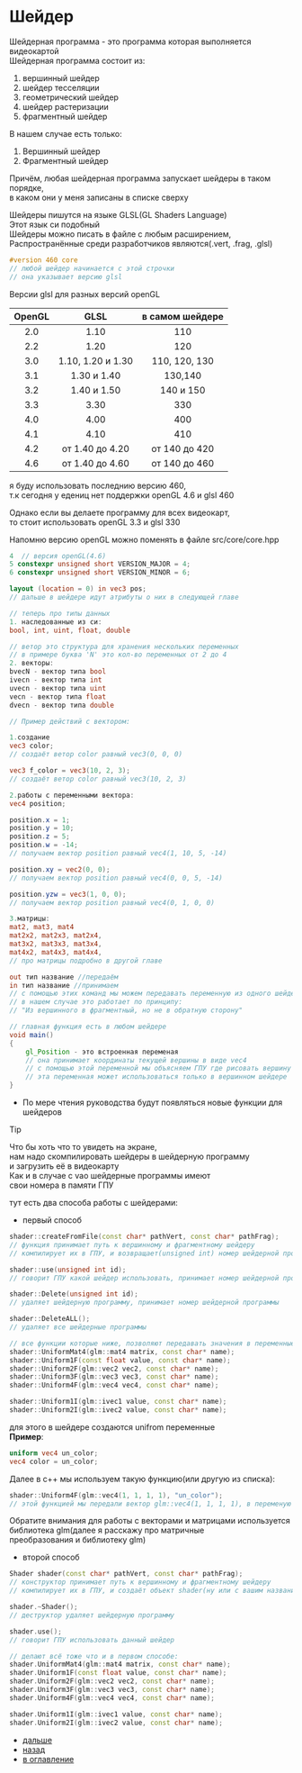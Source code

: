# Шейдер

Шейдерная программа - это программа которая выполняется видеокартой\
Шейдерная программа состоит из:
1. вершинный шейдер
2. шейдер тесселяции
3. геометрический шейдер
4. шейдер растеризации
5. фрагментный шейдер

В нашем случае есть только:
1. Вершинный шейдер
2. Фрагментный шейдер

Причём, любая шейдерная программа запускает шейдеры в таком порядке,\
в каком они у меня записаны в списке сверху

Шейдеры пишутся на языке GLSL(GL Shaders Language)\
Этот язык си подобный\
Шейдеры можно писать в файле с любым расширением,\
Распространённые среди разработчиков являются(.vert, .frag, .glsl)

```glsl
#version 460 core
// любой шейдер начинается с этой строчки
// она указывает версию glsl
```

Версии glsl для разных версий openGL

| OpenGL |       GLSL        | в самом шейдере |
| :----: | :---------------: | :-------------: |
|  2.0   |       1.10        |       110       |
|  2.2   |       1.20        |       120       |
|  3.0   | 1.10, 1.20 и 1.30 |  110, 120, 130  |
|  3.1   |    1.30 и 1.40    |     130,140     |
|  3.2   |    1.40 и 1.50    |    140 и 150    |
|  3.3   |       3.30        |       330       |
|  4.0   |       4.00        |       400       |
|  4.1   |       4.10        |       410       |
|  4.2   |  от 1.40 до 4.20  |  от 140 до 420  |
|  4.6   |  от 1.40 до 4.60  |  от 140 до 460  |

я буду использовать последнию версию 460,\
т.к сегодня у едениц нет поддержки openGL 4.6 и glsl 460

Однако если вы делаете программу для всех видеокарт,\
то стоит использовать openGL 3.3 и glsl 330

Напомню версию openGL можно поменять в файле src/core/core.hpp
```cpp
4  // версия openGL(4.6)
5 constexpr unsigned short VERSION_MAJOR = 4;
6 constexpr unsigned short VERSION_MINOR = 6;
```

```glsl
layout (location = 0) in vec3 pos;
// дальше в шейдере идут атрибуты о них в следующей главе

// теперь про типы данных
1. наследованные из си:
bool, int, uint, float, double

// ветор это структура для хранения нескольких переменных
// в примере буква 'N' это кол-во переменных от 2 до 4
2. векторы:
bvecN - вектор типа bool
ivecn - вектор типа int
uvecn - вектор типа uint
vecn - вектор типа float
dvecn - вектор типа double

// Пример действий с вектором:

1.создание
vec3 color;
// создаёт ветор color равный vec3(0, 0, 0)

vec3 f_color = vec3(10, 2, 3);
// создаёт ветор color равный vec3(10, 2, 3)

2.работы с переменными вектора:
vec4 position;

position.x = 1;
position.y = 10;
position.z = 5;
position.w = -14;
// получаем вектор position равный vec4(1, 10, 5, -14)

position.xy = vec2(0, 0);
// получаем вектор position равный vec4(0, 0, 5, -14)

position.yzw = vec3(1, 0, 0);
// получаем вектор position равный vec4(0, 1, 0, 0)

3.матрицы:
mat2, mat3, mat4
mat2x2, mat2x3, mat2x4,
mat3x2, mat3x3, mat3x4,
mat4x2, mat4x3, mat4x4,
// про матрицы подробно в другой главе

out тип название //передаём
in тип название //принимаем
// с помощью этих команд мы можем передавать переменную из одного шейдера в другой
// в нашем случае это работает по принципу: 
// "Из вершинного в фрагментный, но не в обратную сторону" 

// главная функция есть в любом шейдере
void main()
{
    gl_Position - это встроенная переменая
    // она принимает координаты текущей вершины в виде vec4
    // с помощью этой переменной мы объясняем ГПУ где рисовать вершину
    // эта переменная может использоваться только в вершинном шейдере
}
```

+ По мере чтения руководства будут появляться новые функции для шейдеров

> [!TIP]
> Что бы хоть что то увидеть на экране,\
> нам надо скомпилировать шейдеры в шейдерную программу\
> и загрузить её в видеокарту\
> Как и в случае с vao шейдерные программы имеют\
> свои номера в памяти ГПУ

тут есть два способа работы с шейдерами:

+ первый способ

```cpp
shader::createFromFile(const char* pathVert, const char* pathFrag);
// функция принимает путь к вершинному и фрагментному шейдеру
// компилирует их в ГПУ, и возвращает(unsigned int) номер шейдерной программы

shader::use(unsigned int id);
// говорит ГПУ какой шейдер использовать, принимает номер шейдерной программы

shader::Delete(unsigned int id);
// удаляет шейдерную программу, принимает номер шейдерной программы

shader::DeleteALL();
// удаляет все шейдерные программы

// все функции которые ниже, позволяют передавать значения в переменные шейдера
shader::UniformMat4(glm::mat4 matrix, const char* name);
shader::Uniform1F(const float value, const char* name);
shader::Uniform2F(glm::vec2 vec2, const char* name);
shader::Uniform3F(glm::vec3 vec3, const char* name);
shader::Uniform4F(glm::vec4 vec4, const char* name);

shader::Uniform1I(glm::ivec1 value, const char* name);
shader::Uniform2I(glm::ivec2 value, const char* name);
```
для этого в шейдере создаются unifrom переменные\
**Пример**:
```glsl
uniform vec4 un_color;
vec4 color = un_color;
```

Далее в с++ мы используем такую функцию(или другую из списка):
```cpp
shader::Uniform4F(glm::vec4(1, 1, 1, 1), "un_color");
// этой функцией мы передали вектор glm::vec4(1, 1, 1, 1), в переменую color
```
Обратите внимания для работы с векторами и матрицами используется\
библиотека glm(далее я расскажу про матричные\
преобразования и библиотеку glm)

+ второй способ
```cpp
Shader shader(const char* pathVert, const char* pathFrag);
// конструктор принимает путь к вершинному и фрагментному шейдеру
// компилирует их в ГПУ, и создаёт объект shader(ну или с вашим названием)

shader.~Shader();
// деструктор удаляет шейдерную программу

shader.use();
// говорит ГПУ использовать данный шейдер

// делают всё тоже что и в первом способе:
shader.UniformMat4(glm::mat4 matrix, const char* name);
shader.Uniform1F(const float value, const char* name);
shader.Uniform2F(glm::vec2 vec2, const char* name);
shader.Uniform3F(glm::vec3 vec3, const char* name);
shader.Uniform4F(glm::vec4 vec4, const char* name);

shader.Uniform1I(glm::ivec1 value, const char* name);
shader.Uniform2I(glm::ivec2 value, const char* name);
```

+ [дальше](va.md)
+ [назад](vao.md) 
+ [в оглавление](manual.md)